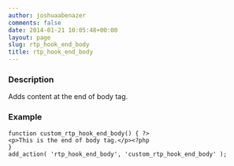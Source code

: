 ```yaml
---
author: joshuaabenazer
comments: false
date: 2014-01-21 10:05:48+00:00
layout: page
slug: rtp_hook_end_body
title: rtp_hook_end_body
---
```


### Description


Adds content at the end of body tag.


### Example



    
    function custom_rtp_hook_end_body() { ?>
    <p>This is the end of body tag.</p><?php
    }
    add_action( 'rtp_hook_end_body', 'custom_rtp_hook_end_body' );
